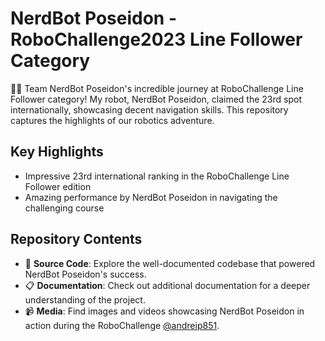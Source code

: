 # NerdBot Poseidon - RoboChallenge2023 Line Follower Category

🤖🌐 Team NerdBot Poseidon's incredible journey at RoboChallenge Line Follower category! My robot, NerdBot Poseidon, claimed the 23rd spot internationally, showcasing decent navigation skills. This repository captures the highlights of our robotics adventure.

## Key Highlights
- Impressive 23rd international ranking in the RoboChallenge Line Follower edition
- Amazing performance by NerdBot Poseidon in navigating the challenging course

## Repository Contents
- 🤖 **Source Code**: Explore the well-documented codebase that powered NerdBot Poseidon's success.
- 📋 **Documentation**: Check out additional documentation for a deeper understanding of the project.
- 📹 **Media**: Find images and videos showcasing NerdBot Poseidon in action during the RoboChallenge [@andreip851](https://www.instagram.com/andreip851/).
